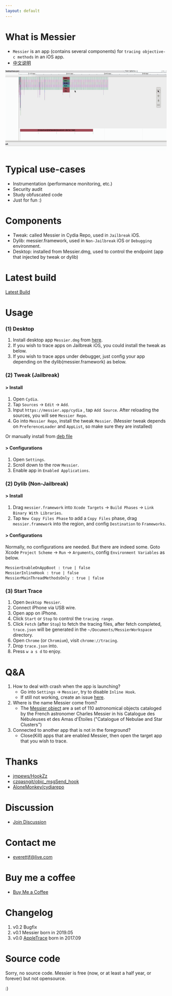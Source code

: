 ```yaml
---
layout: default
---
```



# What is Messier

- `Messier` is an app (contains several components) for `tracing objective-c methods` in an iOS app.
- [中文说明](https://everettjf.github.io/2019/05/06/messier/)

![messier](./images/messier.gif)


# Typical use-cases

- Instrumentation (performance monitoring, etc.)
- Security audit
- Study obfuscated code
- Just for fun :)


# Components

- Tweak: called Messier in Cydia Repo, used in `Jailbreak` iOS.
- Dylib: messier.framework, used in `Non-Jailbreak` iOS or `Debugging` environment.
- Desktop: installed from Messier.dmg, used to control the endpoint (app that injected by tweak or dylib)

# Latest build

[Latest Build](https://github.com/messier-app/messier/releases)

# Usage

### (1) Desktop

1. Install desktop app `Messier.dmg` from [here](https://github.com/messier-app/messier/releases).
2. If you wish to trace apps on Jailbreak iOS, you could install the tweak as below.
3. If you wish to trace apps under debugger, just config your app depending on the dylib(messier.framework) as below.

### (2) Tweak (Jailbreak)

#### > Install

1. Open `Cydia`.
2. Tap `Sources` -> `Edit` -> `Add`.
3. Input `https://messier.app/cydia` , tap `Add Source`. After reloading the sources, you will see `Messier Repo`.
4. Go into `Messier Repo`, install the tweak `Messier`. (Messier tweak depends on `PreferenceLoader` and `AppList`, so make sure they are installed)

Or manually install from [deb file](https://github.com/messier-app/website/tree/master/cydia/debs/Messier)

#### > Configurations

1. Open `Settings`.
2. Scroll down to the row `Messier`.
3. Enable app in `Enabled Applications`.


### (2) Dylib (Non-Jailbreak)

#### > Install

1. Drag `messier.framework` into `Xcode Targets` -> `Build Phases` -> `Link Binary With Libraries`.
2. Tap `New Copy Files Phase` to add a `Copy Files` phase, drag `messier.framework` into the region, and config `Destination` to `Frameworks`.


#### > Configurations

Normally, no configurations are needed. But there are indeed some. Goto Xcode `Project Scheme` -> `Run` -> `Arguments`, config `Environment Variables` as below.

```
MessierEnableOnAppBoot : true | false
MessierInlineHook : true | false
MessierMainThreadMethodsOnly : true | false
```


### (3) Start Trace

1. Open `Desktop Messier`.
2. Connect iPhone via USB wire.
3. Open app on iPhone.
4. Click `Start` or `Stop` to control the `tracing range`.
5. Click `Fetch` (after `Stop`) to fetch the tracing files, after fetch completed, `trace.json` will be generated in the `~/Documents/MessierWorkspace` directory.
6. Open `Chrome` (or `Chromium`), visit `chrome://tracing`.
7. Drop `trace.json` into.
8. Press `w a s d` to enjoy.



# Q&A

1. How to deal with crash when the app is launching?
    - Go into `Settings` -> `Messier`, try to disable `Inline Hook`.
    - If still not working, create an issue [here](https://github.com/messier-app/messier/issues).
2. Where is the name Messier come from?
    - The [Messier object](https://en.wikipedia.org/wiki/Messier_object) are a set of 110 astronomical objects cataloged by the French astronomer Charles Messier in his Catalogue des Nébuleuses et des Amas d'Étoiles ("Catalogue of Nebulae and Star Clusters")
3. Connected to another app that is not in the foreground?
    - Close(Kill) apps that are enabled Messier, then open the target app that you wish to trace.

# Thanks

- [jmpews/HookZz](https://github.com/jmpews/HookZz)
- [czqasngit/objc_msgSend_hook](https://github.com/czqasngit/objc_msgSend_hook)
- [AloneMonkey/cydiarepo](https://github.com/AloneMonkey/cydiarepo)


# Discussion

- [Join Discussion](./group)

# Contact me

- [everettjf@live.com](mailto:everettjf@live.com)

# Buy me a coffee

- [Buy Me a Coffee](./donate)


# Changelog

1. v0.2 Bugfix
1. v0.1 Messier born in 2019.05
1. v0.0 [AppleTrace](https://github.com/everettjf/AppleTrace) born in 2017.09


# Source code

Sorry, no source code. Messier is free (now, or at least a half year, or forever) but not opensource.

:)


